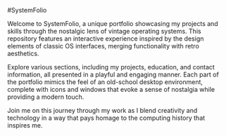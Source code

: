 #SystemFolio

Welcome to SystemFolio, a unique portfolio showcasing my projects and skills through the nostalgic lens of vintage operating systems. This repository features an interactive experience inspired by the design elements of classic OS interfaces, merging functionality with retro aesthetics. 

Explore various sections, including my projects, education, and contact information, all presented in a playful and engaging manner. Each part of the portfolio mimics the feel of an old-school desktop environment, complete with icons and windows that evoke a sense of nostalgia while providing a modern touch.

Join me on this journey through my work as I blend creativity and technology in a way that pays homage to the computing history that inspires me.
